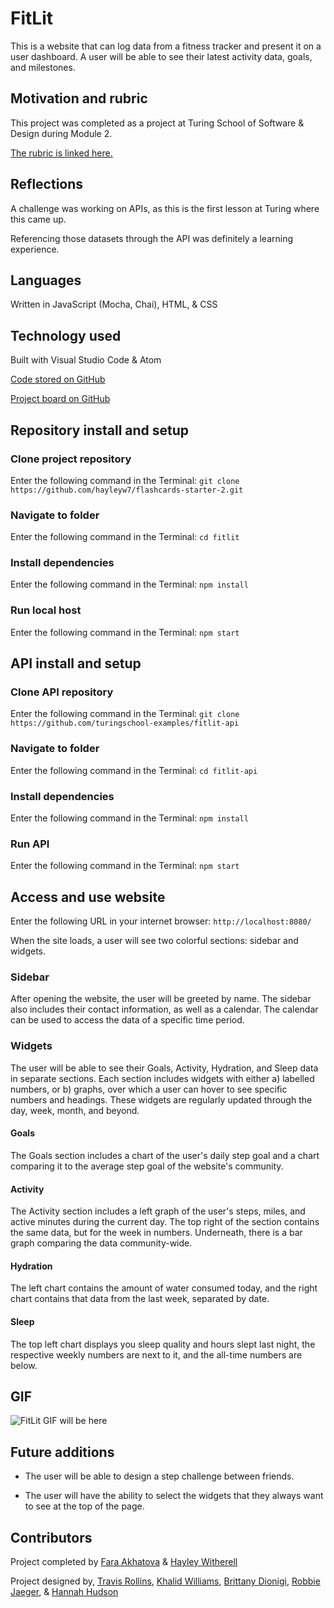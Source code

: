# FitLit

This is a website that can log data from a fitness tracker and present it on a user dashboard. A user will be able to see their latest activity data, goals, and milestones.


## Motivation and rubric

This project was completed as a project at Turing School of Software & Design during Module 2.

[The rubric is linked here.](https://frontend.turing.edu/projects/fitlit.html)

## Reflections

A challenge was working on APIs, as this is the first lesson at Turing where this came up.

Referencing those datasets through the API was definitely a learning experience.

## Languages

Written in JavaScript (Mocha, Chai), HTML, & CSS

## Technology used

Built with Visual Studio Code & Atom

[Code stored on GitHub](https://github.com/hayleyw7/fitlit)

[Project board on GitHub](https://github.com/hayleyw7/fitlit/projects) 

## Repository install and setup
### Clone project repository

Enter the following command in the Terminal:
`git clone https://github.com/hayleyw7/flashcards-starter-2.git`

### Navigate to folder

Enter the following command in the Terminal:
`cd fitlit`

### Install dependencies

Enter the following command in the Terminal:
`npm install`

### Run local host

Enter the following command in the Terminal:
`npm start`

## API install and setup

### Clone API repository

Enter the following command in the Terminal:
`git clone https://github.com/turingschool-examples/fitlit-api`

### Navigate to folder

Enter the following command in the Terminal:
`cd fitlit-api`

### Install dependencies

Enter the following command in the Terminal:
`npm install`

### Run API

Enter the following command in the Terminal:
`npm start`

## Access and use website

Enter the following URL in your internet browser:
`http://localhost:8080/`

When the site loads, a user will see two colorful sections: sidebar and widgets.
### Sidebar

After opening the website, the user will be greeted by name. The sidebar also includes their contact information, as well as a calendar. The calendar can be used to access the data of a specific time period.

### Widgets

The user will be able to see their Goals, Activity, Hydration, and Sleep data in separate sections. Each section includes widgets with either a) labelled numbers, or b) graphs, over which a user can hover to see specific numbers and headings. These widgets are regularly updated through the day, week, month, and beyond.

#### Goals

The Goals section includes a chart of the user's daily step goal and a chart comparing it to the average step goal of the website's community.

#### Activity

The Activity section includes a left graph of the user's steps, miles, and active minutes during the current day. The top right of the section contains the same data, but for the week in numbers. Underneath, there is a bar graph comparing the data community-wide.

#### Hydration

The left chart contains the amount of water consumed today, and the right chart contains that data from the last week, separated by date.

#### Sleep

The top left chart displays you sleep quality and hours slept last night, the respective weekly numbers are next to it, and the all-time numbers are below.

## GIF

<!-- replace this with a gif -->
![FitLit GIF will be here](assets/fitlit.gif) 

## Future additions

* The user will be able to design a step challenge between friends.

* The user will have the ability to select the widgets that they always want to see at the top of the page.

## Contributors

Project completed by [Fara Akhatova](https://github.com/Fakhatova) & [Hayley Witherell](https://github.com/hayleyw7)

Project designed by, [Travis Rollins](https://github.com/Kalikoze), [Khalid Williams](https://github.com/khalidwilliams), [Brittany Dionigi](https://github.com/brittanydionigi), [Robbie Jaeger](https://github.com/robbiejaeger), & [Hannah Hudson](https://github.com/hannahhch) 